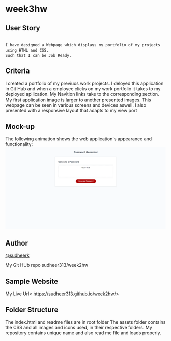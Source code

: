 # week3hw
## User Story
```

I have designed a Webpage which displays my portfolio of my projects using HTML and CSS.
Such that I can be Job Ready.

```
## Criteria

I created a portfolio of my previuos work projects.
I deloyed this application in Git Hub and when a employee clicks on my work portfolio it takes to my deployed apllication.
My Navition links take to the corresponding section.
My first application image is larger to another presented images.
This webpage can be seen in various screens and devices aswell.
I also presented with a responsive layout that adapts to my view port

## Mock-up
The following animation shows the web application's appearance and functionality:
![hi](.\Assets\sample.1.png)
## Author
[@sudheerk](https://www.twitter.com/sudheerkandula)

My Git HUb repo
sudheer313/week2hw
## Sample Website
My Live Url< https://sudheer313.github.io/week2hw/>
 
 ## Folder Structure
 The index.html and readme files are in root folder
The assets folder contains the CSS and  all images and icons used, in their respective folders.
My repository contains unique name and also read me file and loads properly.